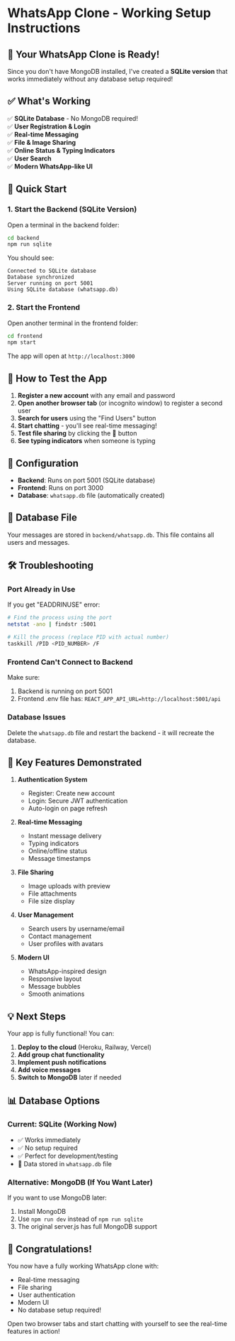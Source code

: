 # WhatsApp Clone - Working Setup Instructions

## 🎉 Your WhatsApp Clone is Ready!

Since you don't have MongoDB installed, I've created a **SQLite version** that works immediately without any database setup required!

## ✅ What's Working

✅ **SQLite Database** - No MongoDB required!  
✅ **User Registration & Login**  
✅ **Real-time Messaging**  
✅ **File & Image Sharing**  
✅ **Online Status & Typing Indicators**  
✅ **User Search**  
✅ **Modern WhatsApp-like UI**

## 🚀 Quick Start

### 1. Start the Backend (SQLite Version)

Open a terminal in the backend folder:
```bash
cd backend
npm run sqlite
```

You should see:
```
Connected to SQLite database
Database synchronized
Server running on port 5001
Using SQLite database (whatsapp.db)
```

### 2. Start the Frontend

Open another terminal in the frontend folder:
```bash
cd frontend
npm start
```

The app will open at `http://localhost:3000`

## 📱 How to Test the App

1. **Register a new account** with any email and password
2. **Open another browser tab** (or incognito window) to register a second user
3. **Search for users** using the "Find Users" button
4. **Start chatting** - you'll see real-time messaging!
5. **Test file sharing** by clicking the 📎 button
6. **See typing indicators** when someone is typing

## 🔧 Configuration

- **Backend**: Runs on port 5001 (SQLite database)
- **Frontend**: Runs on port 3000
- **Database**: `whatsapp.db` file (automatically created)

## 📁 Database File

Your messages are stored in `backend/whatsapp.db`. This file contains all users and messages.

## 🛠 Troubleshooting

### Port Already in Use
If you get "EADDRINUSE" error:
```bash
# Find the process using the port
netstat -ano | findstr :5001

# Kill the process (replace PID with actual number)
taskkill /PID <PID_NUMBER> /F
```

### Frontend Can't Connect to Backend
Make sure:
1. Backend is running on port 5001
2. Frontend .env file has: `REACT_APP_API_URL=http://localhost:5001/api`

### Database Issues
Delete the `whatsapp.db` file and restart the backend - it will recreate the database.

## 🎯 Key Features Demonstrated

1. **Authentication System**
   - Register: Create new account
   - Login: Secure JWT authentication
   - Auto-login on page refresh

2. **Real-time Messaging**
   - Instant message delivery
   - Typing indicators
   - Online/offline status
   - Message timestamps

3. **File Sharing**
   - Image uploads with preview
   - File attachments
   - File size display

4. **User Management**
   - Search users by username/email
   - Contact management
   - User profiles with avatars

5. **Modern UI**
   - WhatsApp-inspired design
   - Responsive layout
   - Message bubbles
   - Smooth animations

## 💡 Next Steps

Your app is fully functional! You can:

1. **Deploy to the cloud** (Heroku, Railway, Vercel)
2. **Add group chat functionality**
3. **Implement push notifications**
4. **Add voice messages**
5. **Switch to MongoDB** later if needed

## 📊 Database Options

### Current: SQLite (Working Now)
- ✅ Works immediately
- ✅ No setup required
- ✅ Perfect for development/testing
- 💾 Data stored in `whatsapp.db` file

### Alternative: MongoDB (If You Want Later)
If you want to use MongoDB later:
1. Install MongoDB
2. Use `npm run dev` instead of `npm run sqlite`
3. The original server.js has full MongoDB support

## 🎊 Congratulations!

You now have a fully working WhatsApp clone with:
- Real-time messaging
- File sharing
- User authentication
- Modern UI
- No database setup required!

Open two browser tabs and start chatting with yourself to see the real-time features in action!
